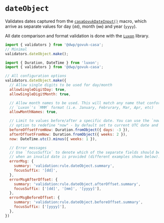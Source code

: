 # `dateObject`

Validates dates captured from the [`casaGovukDateInput()`](views/casa/components/date-input) macro, which arrive as separate values for day (`dd`), month (`mm`) and year (`yyyy`).

All date comparison and format validation is done with the [`Luxon`](https://moment.github.io/luxon/#/) library.

```javascript
import { validators } from '@dwp/govuk-casa';
// Minimal
validators.dateObject.make();
```

```javascript
import { Duration, DateTime } from 'luxon';
import { validators } from '@dwp/govuk-casa';

// All configuration options
validators.dateObject.make({
  // Allow single digits to be used for day/month
  allowSingleDigitDay: true,
  allowSingleDigitMonth: true,

  // Allow month names to be used. This will match any name that conforms to
  // `Luxon`'s `MMM` format (i.e. January, Februrary, Mar, Apr, etc)
  allowMonthNames: true,

  // Limit to values before/after a specific date. You can use the `now`
  // option to redefine "now" - by default set to current UTC date and time.
  beforeOffsetFromNow: Duration.fromObject({ days: -3 }),
  afterOffsetFromNow: Duration.fromObject({ weeks: 2 }),
  now: DateTime.utc().minus({ weeks: 1 }),

  // Error messages
  // Use `focusSuffix` to denote which of the separate fields should be highlighted
  // when an invalid date is provided (different examples shown below).
  errorMsg: {
    summary: 'validation:rule.dateObject.summary',
    focusSuffix: '[dd]',
  },
  errorMsgAfterOffset: {
    summary: 'validation:rule.dateObject.afterOffset.summary',
    focusSuffix: ['[dd]', '[mm]', '[yyyy]'],
  },
  errorMsgBeforeOffset: {
    summary: 'validation:rule.dateObject.beforeOffset.summary',
    focusSuffix: ['[yyyy]'],
  },
})
```
